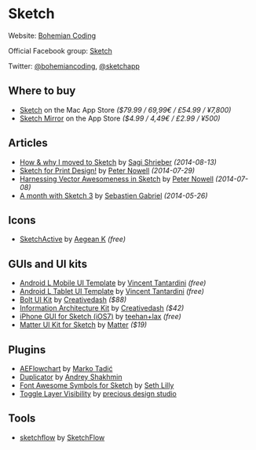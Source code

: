 # Sketch

Website:
[Bohemian Coding](http://bohemiancoding.com/sketch/)

Official Facebook group:
[Sketch](https://www.facebook.com/groups/sketchformac/)

Twitter:
[@bohemiancoding](https://twitter.com/bohemiancoding),
[@sketchapp](https://twitter.com/sketchapp)

## Where to buy

- [Sketch](https://itunes.apple.com/us/app/sketch/id852320343)
  on the Mac App Store
  _($79.99 / 69,99€ / £54.99 / ¥7,800)_
- [Sketch Mirror](https://itunes.apple.com/us/app/sketch-mirror/id677296955)
  on the App Store
  _($4.99 / 4,49€ / £2.99 / ¥500)_

## Articles

- [How & why I moved to Sketch](http://hackingui.com/design/sketch-design/why-i-moved-to-sketch/)
  by [Sagi Shrieber](https://twitter.com/sagishrieber)
  _(2014-08-13)_
- [Sketch for Print Design!](https://medium.com/@pnowelldesign/sketch-for-print-design-fd165b92cb3a)
  by [Peter Nowell](https://twitter.com/pnowelldesign)
  _(2014-07-29)_
- [Harnessing Vector Awesomeness in Sketch](https://medium.com/sketch-app/harnessing-vector-awesomeness-in-sketch-3c9621408138)
  by [Peter Nowell](https://twitter.com/pnowelldesign)
  _(2014-07-08)_
- [A month with Sketch 3](https://medium.com/@KounterB/a-month-with-sketch-3-68c443fe5041)
  by [Sebastien Gabriel](https://twitter.com/KounterB)
  _(2014-05-26)_

## Icons

- [SketchActive](http://www.aegeank.com/sketchactive/)
  by [Aegean K](https://twitter.com/AegeanKuang)
  _(free)_

## GUIs and UI kits

- [Android L Mobile UI Template](https://dribbble.com/shots/1641154-Android-L-Mobile-UI-Template-sketch)
  by [Vincent Tantardini](https://twitter.com/vtcreative)
  _(free)_
- [Android L Tablet UI Template](https://dribbble.com/shots/1652300-Android-L-Tablet-UI-Template-sketch)
  by [Vincent Tantardini](https://twitter.com/vtcreative)
  _(free)_
- [Bolt UI Kit](http://ui8.net/product/bolt-ui-kit)
  by [Creativedash](@Creativedash)
  _($88)_
- [Information Architecture Kit](http://ui8.net/product/information-architecture-kit)
  by [Creativedash](@Creativedash)
  _($42)_
- [iPhone GUI for Sketch (iOS7)](http://www.teehanlax.com/tools/iphone-sketch-app/)
  by [teehan+lax](https://twitter.com/teehanlax)
  _(free)_
- [Matter UI Kit for Sketch](https://www.matterkit.io/)
  by [Matter](https://twitter.com/matterkit)
  _($19)_

## Plugins

- [AEFlowchart](https://github.com/tadija/sketch-plugins)
  by [Marko Tadić](https://twitter.com/_tadija)
- [Duplicator](https://github.com/turbobabr/duplicator)
  by [Andrey Shakhmin](https://twitter.com/turbobabr)
- [Font Awesome Symbols for Sketch](https://github.com/sethlilly/Font-Awesome-Symbols-for-Sketch)
  by [Seth Lilly](https://twitter.com/sethlilly)
- [Toggle Layer Visibility](https://github.com/preciousforever/sketch-toggle-layer-visibility)
  by [precious design studio](https://twitter.com/preciousforever)

## Tools

- [sketchflow](http://sketchflow.io/)
  by [SketchFlow](https://twitter.com/sketchflowapp)
